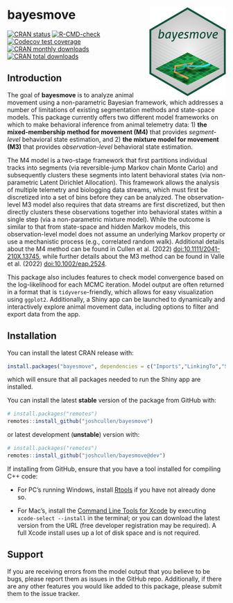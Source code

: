 
<!-- README.md is generated from README.Rmd. Please edit that file -->

# bayesmove <img src="man/figures/logo.png" align="right" width=35%  style="padding-left: 10px"/>

<!-- badges: start -->

[![CRAN
status](https://www.r-pkg.org/badges/version/bayesmove)](https://CRAN.R-project.org/package=bayesmove)
[![R-CMD-check](https://github.com/joshcullen/bayesmove/actions/workflows/R-CMD-check.yaml/badge.svg)](https://github.com/joshcullen/bayesmove/actions/workflows/R-CMD-check.yaml)
[![Codecov test
coverage](https://codecov.io/gh/joshcullen/bayesmove/branch/master/graph/badge.svg)](https://app.codecov.io/gh/joshcullen/bayesmove?branch=master)
[![CRAN monthly
downloads](https://cranlogs.r-pkg.org/badges/bayesmove)](https://CRAN.R-project.org/package=bayesmove)
[![CRAN total
downloads](https://cranlogs.r-pkg.org/badges/grand-total/bayesmove)](https://CRAN.R-project.org/package=bayesmove)
<!-- badges: end -->

## Introduction

The goal of **bayesmove** is to analyze animal movement using a
non-parametric Bayesian framework, which addresses a number of
limitations of existing segmentation methods and state-space models.
This package currently offers two different model frameworks on which to
make behavioral inference from animal telemetry data: 1) **the
mixed-membership method for movement (M4)** that provides
*segment-level* behavioral state estimation, and 2) **the mixture model
for movement (M3)** that provides *observation-level* behavioral state
estimation.

The M4 model is a two-stage framework that first partitions individual
tracks into segments (via reversible-jump Markov chain Monte Carlo) and
subsequently clusters these segments into latent behavioral states (via
non-parametric Latent Dirichlet Allocation). This framework allows the
analysis of multiple telemetry and biologging data streams, which must
first be discretized into a set of bins before they can be analyzed. The
observation-level M3 model also requires that data streams are first
discretized, but then directly clusters these observations together into
behavioral states within a single step (via a non-parametric mixture
model). While the outcome is similar to that from state-space and hidden
Markov models, this observation-level model does not assume an
underlying Markov property or use a mechanistic process (e.g.,
correlated random walk). Additional details about the M4 method can be
found in Cullen et al. (2022)
[doi:10.1111/2041-210X.13745](https://doi.org/10.1111/2041-210X.13745),
while further details about the M3 method can be found in Valle et
al. (2022) [doi:10.1002/eap.2524](https://doi.org/10.1002/eap.2524).

This package also includes features to check model convergence based on
the log-likelihood for each MCMC iteration. Model output are often
returned in a format that is `tidyverse`-friendly, which allows for easy
visualization using `ggplot2`. Additionally, a Shiny app can be launched
to dynamically and interactively explore animal movement data, including
options to filter and export data from the app.

## Installation

You can install the latest CRAN release with:

``` r
install.packages("bayesmove", dependencies = c("Imports","LinkingTo","Suggests"))
```

which will ensure that all packages needed to run the Shiny app are
installed.

You can install the latest **stable** version of the package from GitHub
with:

``` r
# install.packages("remotes")
remotes::install_github("joshcullen/bayesmove")
```

or latest development (**unstable**) version with:

``` r
# install.packages("remotes")
remotes::install_github("joshcullen/bayesmove@dev")
```

If installing from GitHub, ensure that you have a tool installed for
compiling C++ code:

- For PC’s running Windows, install
  [Rtools](https://cran.r-project.org/bin/windows/Rtools/) if you have
  not already done so.

- For Mac’s, install the [Command Line Tools for
  Xcode](https://developer.apple.com/xcode/resources/) by executing
  `xcode-select --install` in the terminal; or you can download the
  latest version from the URL (free developer registration may be
  required). A full Xcode install uses up a lot of disk space and is not
  required.

## Support

If you are receiving errors from the model output that you believe to be
bugs, please report them as issues in the GitHub repo. Additionally, if
there are any other features you would like added to this package,
please submit them to the issue tracker.
